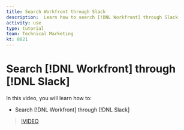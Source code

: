 ```yaml
---
title: Search Workfront through Slack
description:  Learn how to search [!DNL Workfront] through Slack
activity: use
type: tutorial
team: Technical Marketing
kt: 8821
---
```

# Search [!DNL Workfront] through [!DNL Slack]

In this video, you will learn how to:

* Search [!DNL Workfront] through [!DNL Slack]

>[!VIDEO](https://video.tv.adobe.com/v/335121/?quality=12)
